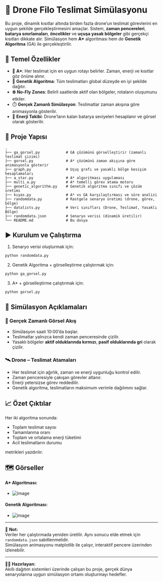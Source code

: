 
# 🚁 Drone Filo Teslimat Simülasyonu

Bu proje, dinamik kısıtlar altında birden fazla drone’un teslimat görevlerini en uygun şekilde gerçekleştirmesini amaçlar. Sistem, **zaman pencereleri**, **batarya sınırlamaları**, **öncelikler** ve **uçuşa yasak bölgeler** gibi gerçekçi kısıtları dikkate alır. Simülasyon hem **A\*** algoritması hem de **Genetik Algoritma** (GA) ile gerçekleştirilir. 

## 🎯 Temel Özellikler

- 🧠 **A\***: Her teslimat için en uygun rotayı belirler. Zaman, enerji ve kısıtlar göz önüne alınır.
- 🧬 **Genetik Algoritma**: Tüm teslimatları global düzeyde en iyi şekilde dağıtır.
- ⛔ **No-Fly Zones**: Belirli saatlerde aktif olan bölgeler, rotaların oluşumunu etkiler.
- ⏱️ **Gerçek Zamanlı Simülasyon**: Teslimatlar zaman akışına göre animasyonla gösterilir.
- 🔋 **Enerji Takibi**: Drone’ların kalan batarya seviyeleri hesaplanır ve görsel olarak gösterilir.

## 📁 Proje Yapısı

```
.
├── ga_gorsel.py            # GA çözümünü görselleştirir (zamanlı teslimat çizimi)
├── gorsel.py               # A* çözümünü zaman akışına göre animasyonla gösterir
├── graph.py                # Uçuş grafı ve yasaklı bölge kesişim hesaplamaları
├── a_star.py               # A* algoritması uygulaması
├── multi_a.py              # A* temelli görev atama motoru
├── genetic_algorithm.py    # Genetik algoritma sınıfı ve çözüm üretimi
├── kıyas.py                # A* vs GA karşılaştırması ve süre analizi
├── randomdata.py           # Rastgele senaryo üretimi (drone, görev, bölge)
├── datalists.py            # Veri sınıfları (Drone, Teslimat, Yasaklı Bölge)
├── randomdata.json         # Senaryo verisi (dinamik üretilir)
└── README.md               # Bu dosya
```

## ▶️ Kurulum ve Çalıştırma
1. Senaryo verisi oluşturmak için:
```bash
python randomdata.py
```

2. Genetik Algoritma + görselleştirme çalıştırmak için:

```bash
python ga_gorsel.py
```

3. A* + görselleştirme çalıştırmak için:

```bash
python gorsel.py
```

## 🧪 Simülasyon Açıklamaları

### 🎥 Gerçek Zamanlı Görsel Akış

- Simülasyon saati 10:00’da başlar.
- Teslimatlar yalnızca kendi zaman penceresinde çizilir.
- Yasaklı bölgeler **aktif olduklarında kırmızı**, **pasif olduklarında gri** olarak çizilir.

### 🛰️ Drone – Teslimat Atamaları

- Her teslimat için ağırlık, zaman ve enerji uygunluğu kontrol edilir.
- Zaman penceresiyle çakışan görevler atlanır.
- Enerji yetersizse görev reddedilir.
- Genetik algoritma, teslimatların maksimum verimle dağılımını sağlar.

## 📈 Özet Çıktılar

Her iki algoritma sonunda:

- Toplam teslimat sayısı
- Tamamlanma oranı
- Toplam ve ortalama enerji tüketimi
- Acil teslimatların durumu

metrikleri yazdırılır.

## 🗺️ Görseller 
#### A* Algoritması:
- ![image](https://github.com/user-attachments/assets/8731d90c-2959-4921-9986-9ef6c1eb1225)
#### Genetik Algoritması:
- ![image](https://github.com/user-attachments/assets/aaf93709-2e79-4465-8746-ba000968f511)

---

📌 **Not:**  
Veriler her çalıştırmada yeniden üretilir. Aynı sonucu elde etmek için `randomdata.json` sabitlenmelidir.  
Simülasyon animasyonu matplotlib ile çalışır, interaktif pencere üzerinden izlenebilir.

---

👨‍💻 **Hazırlayan:**  
Akıllı dağıtım sistemleri üzerinde çalışan bu proje, gerçek dünya senaryolarına uygun simülasyon ortamı oluşturmayı hedefler.
